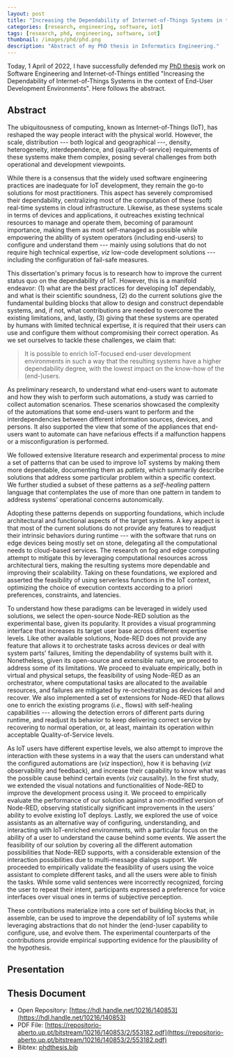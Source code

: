 ```yaml
---
layout: post
title: "Increasing the Dependability of Internet-of-Things Systems in the context of End-User Development Environments"
categories: [research, engineering, software, iot]
tags: [research, phd, engineering, software, iot]
thumbnail: /images/phd/phd.png
description: "Abstract of my PhD thesis in Informatics Engineering."
---
```


Today, 1 April of 2022, I have successfully defended my [PhD thesis](https://hdl.handle.net/10216/140853) work on Software Engineering and Internet-of-Things entitled "Increasing the Dependability of Internet-of-Things Systems in the context of End-User Development Environments". Here follows the abstract.

<!--more-->

## Abstract

The ubiquitousness of computing, known as Internet-of-Things (IoT), has reshaped the way people interact with the physical world. However, the scale, distribution --- both logical and geographical ---, density, heterogeneity, interdependence, and {quality-of-service} requirements of these systems make them complex, posing several challenges from both operational and development viewpoints.

While there is a consensus that the widely used software engineering practices are inadequate for IoT development, they remain the go-to solutions for most practitioners. This aspect has severely compromised their dependability, centralizing most of the computation of these (soft) real-time systems in cloud infrastructure. Likewise, as these systems scale in terms of devices and applications, it outreaches existing technical resources to manage and operate them, becoming of paramount importance, making them as most self-managed as possible while empowering the ability of system operators (including end-users) to configure and understand them --- mainly using solutions that do not require high technical expertise, _viz_ low-code development solutions --- including the configuration of fail-safe measures.

This dissertation's primary focus is to research how to improve the current status quo on the dependability of IoT. However, this is a manifold endeavor: (1) what are the best practices for developing IoT dependably, and what is their scientific soundness, (2) do the current solutions give the fundamental building blocks that allow to design and construct dependable systems, and, if not, what contributions are needed to overcome the existing limitations, and, lastly, (3) giving that these systems are operated by humans with limited technical expertise, it is required that their users can use and configure them without compromising their correct operation. As we set ourselves to tackle these challenges, we claim that:

> It is possible to enrich IoT-focused end-user development environments in such a way that the resulting systems have a higher dependability degree, with the lowest impact on the know-how of the (end-)users.

As preliminary research, to understand what end-users want to automate and how they wish to perform such automations, a study was carried to collect automation scenarios. These scenarios showcased the complexity of the automations that some end-users want to perform and the interdependencies between different information sources, devices, and persons. It also supported the view that some of the appliances that end-users want to automate can have nefarious effects if a malfunction happens or a misconfiguration is performed.

We followed extensive literature research and experimental process to _mine_ a set of patterns that can be used to improve IoT systems by making them more dependable, documenting them as _patlets_, which summarily describe solutions that address some particular problem within a specific context. We further studied a subset of these patterns as a _self-healing_ pattern language that contemplates the use of more than one pattern in tandem to address systems' operational concerns autonomically.

Adopting these patterns depends on supporting foundations, which include architectural and functional aspects of the target systems. A key aspect is that most of the current solutions do not provide any features to readjust their intrinsic behaviors during runtime --- with the software that runs on edge devices being mostly set on stone, delegating all the computational needs to cloud-based services. The research on fog and edge computing attempt to mitigate this by leveraging computational resources across architectural tiers, making the resulting systems more dependable and improving their scalability. Taking on these foundations, we explored and asserted the feasibility of using serverless functions in the IoT context, optimizing the choice of execution contexts according to a priori preferences, constraints, and latencies.

To understand how these paradigms can be leveraged in widely used solutions, we select the open-source Node-RED solution as the experimental base, given its popularity. It provides a visual programming interface that increases its target user base across different expertise levels. Like other available solutions, Node-RED does not provide any feature that allows it to orchestrate tasks across devices or deal with system parts' failures, limiting the dependability of systems built with it. Nonetheless, given its open-source and extensible nature, we proceed to address some of its limitations. We proceed to evaluate empirically, both in virtual and physical setups, the feasibility of using Node-RED as an orchestrator, where computational tasks are allocated to the available resources, and failures are mitigated by re-orchestrating as devices fail and recover. We also implemented a set of extensions for Node-RED that allows one to enrich the existing programs (_i.e._, flows) with self-healing capabilities --- allowing the detection errors of different parts during runtime, and readjust its behavior to keep delivering correct service by recovering to normal operation, or, at least, maintain its operation within acceptable Quality-of-Service levels.

As IoT users have different expertise levels, we also attempt to improve the interaction with these systems in a way that the users can understand what the configured automations are (_viz_ inspection), how it is behaving (_viz_ observability and feedback), and increase their capability to know what was the possible cause behind certain events (_viz_ causality). In the first study, we extended the visual notations and functionalities of Node-RED to improve the development process using it. We proceed to empirically evaluate the performance of our solution against a non-modified version of Node-RED, observing statistically significant improvements in the users' ability to evolve existing IoT deploys. Lastly, we explored the use of voice assistants as an alternative way of configuring, understanding, and interacting with IoT-enriched environments, with a particular focus on the ability of a user to understand the cause behind some events. We assert the feasibility of our solution by covering all the different automation possibilities that Node-RED supports, with a considerable extension of the interaction possibilities due to multi-message dialogs support. We proceeded to empirically validate the feasibility of users using the voice assistant to complete different tasks, and all the users were able to finish the tasks. While some valid sentences were incorrectly recognized, forcing the user to repeat their intent, participants expressed a preference for voice interfaces over visual ones in terms of subjective perception.

These contributions materialize into a core set of building blocks that, in assemble, can be used to improve the dependability of IoT systems while leveraging abstractions that do not hinder the (end-)user capability to configure, use, and evolve them. The experimental counterparts of the contributions provide empirical supporting evidence for the plausibility of the hypothesis.

## Presentation

<script async class="speakerdeck-embed" data-id="18b538f15d3d4213981406270b2662ab" data-ratio="1.77966101694915" src="//speakerdeck.com/assets/embed.js"></script>

## Thesis Document

- Open Repository: [https://hdl.handle.net/10216/140853](https://hdl.handle.net/10216/140853)
- PDF File: [https://repositorio-aberto.up.pt/bitstream/10216/140853/2/553182.pdf](https://repositorio-aberto.up.pt/bitstream/10216/140853/2/553182.pdf)
- Bibtex: [phdthesis.bib](/assets/bibtex/phdthesis.bib)
